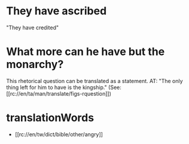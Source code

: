 # They have ascribed

"They have credited"

# What more can he have but the monarchy?

This rhetorical question can be translated as a statement. AT: "The only thing left for him to have is the kingship." (See: [[rc://en/ta/man/translate/figs-rquestion]])

# translationWords

* [[rc://en/tw/dict/bible/other/angry]]